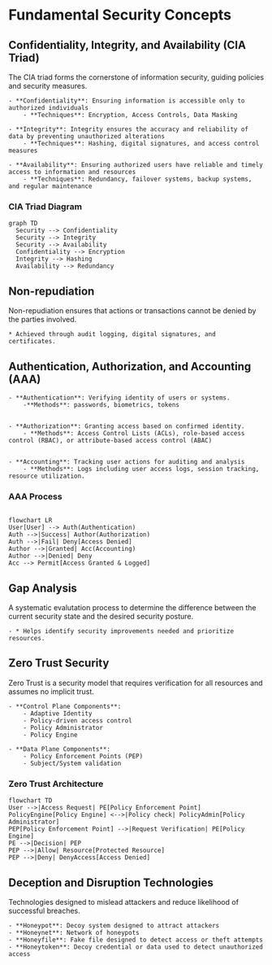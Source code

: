# Fundamental Security Concepts

## Confidentiality, Integrity, and Availability (CIA Triad)

The CIA triad forms the cornerstone of information security, guiding policies and security measures.

    - **Confidentiality**: Ensuring information is accessible only to authorized individuals
        - **Techniques**: Encryption, Access Controls, Data Masking

    - **Integrity**: Integrity ensures the accuracy and reliability of data by preventing unauthorized alterations
        - **Techniques**: Hashing, digital signatures, and access control measures

    - **Availability**: Ensuring authorized users have reliable and timely access to information and resources
        - **Techniques**: Redundancy, failover systems, backup systems, and regular maintenance


### CIA Triad Diagram

```mermaid
graph TD
  Security --> Confidentiality
  Security --> Integrity
  Security --> Availability
  Confidentiality --> Encryption
  Integrity --> Hashing
  Availability --> Redundancy
```

## Non-repudiation

Non-repudiation ensures that actions or transactions cannot be denied by the parties involved.

    * Achieved through audit logging, digital signatures, and certificates.


## Authentication, Authorization, and Accounting (AAA)

    - **Authentication**: Verifying identity of users or systems.
        -**Methods**: passwords, biometrics, tokens

    
    - **Authorization**: Granting access based on confirmed identity.
        - **Methods**: Access Control Lists (ACLs), role-based access control (RBAC), or attribute-based access control (ABAC)

    
    - **Accounting**: Tracking user actions for auditing and analysis
        - **Methods**: Logs including user access logs, session tracking, resource utilization.


### AAA Process

```mermaid

flowchart LR
User[User] --> Auth(Authentication)
Auth -->|Success| Author(Authorization)
Auth -->|Fail| Deny[Access Denied]
Author -->|Granted| Acc(Accounting)
Author -->|Denied| Deny
Acc --> Permit[Access Granted & Logged]
```


## Gap Analysis

A systematic evalutation process to determine the difference between the current security state and the desired security posture.

    - * Helps identify security improvements needed and prioritize resources.


## Zero Trust Security

Zero Trust is a security model that requires verification for all resources and assumes no implicit trust.

    - **Control Plane Components**:
        - Adaptive Identity
        - Policy-driven access control
        - Policy Administrator
        - Policy Engine

    - **Data Plane Components**:
        - Policy Enforcement Points (PEP)
        - Subject/System validation


### Zero Trust Architecture

```mermaid
flowchart TD
User -->|Access Request| PE[Policy Enforcement Point]
PolicyEngine[Policy Engine] <-->|Policy check| PolicyAdmin[Policy Administrator]
PEP[Policy Enforcement Point] -->|Request Verification| PE[Policy Engine]
PE -->|Decision| PEP
PEP -->|Allow| Resource[Protected Resource]
PEP -->|Deny| DenyAccess[Access Denied]

```

## Deception and Disruption Technologies

Technologies designed to mislead attackers and reduce likelihood of successful breaches.

    - **Honeypot**: Decoy system designed to attract attackers
    - **Honeynet**: Network of honeypots
    - **Honeyfile**: Fake file designed to detect access or theft attempts
    - **Honeytoken**: Decoy credential or data used to detect unauthorized access

